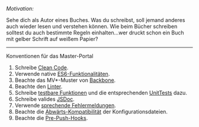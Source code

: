 *Motivation:*

Sehe dich als Autor eines Buches. Was du schreibst, soll jemand anderes auch wieder lesen und verstehen können. Wie beim Bücher schreiben solltest du auch bestimmte Regeln einhalten...wer druckt schon ein Buch mit gelber Schrift auf weißem Papier?
***
Konventionen für das Master-Portal

1. Schreibe [Clean Code](conventions/cleanCode.md).
2. Verwende native [ES6-Funktionalitäten](conventions/es6Functions.md).
3. Beachte das MV*-Muster von [Backbone](conventions/backbone.md).
4. Beachte den [Linter](conventions/linter.md).
5. Schreibe [testbare Funktionen](conventions/unitTests.md) und die entsprechenden [UnitTests](conventions/unitTests.md) dazu.
6. Schreibe valides [JSDoc](conventions/jsdoc.md).
7. Verwende [sprechende Fehlermeldungen](link).
8. Beachte die [Abwärts-Kompatibilität](link) der Konfigurationsdateien.
9. Beachte die [Pre-Push-Hooks](link).
